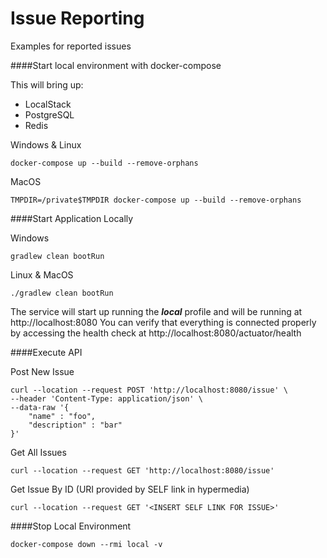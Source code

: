 # Issue Reporting
Examples for reported issues

####Start local environment with docker-compose

This will bring up:
* LocalStack
* PostgreSQL
* Redis

Windows & Linux
```
docker-compose up --build --remove-orphans
```
MacOS
```
TMPDIR=/private$TMPDIR docker-compose up --build --remove-orphans
```

####Start Application Locally

Windows
```
gradlew clean bootRun
```
Linux & MacOS
```
./gradlew clean bootRun
```

The service will start up running the ***local*** profile and will be running at http://localhost:8080
You can verify that everything is connected properly by accessing the health check at http://localhost:8080/actuator/health

####Execute API

Post New Issue
```
curl --location --request POST 'http://localhost:8080/issue' \
--header 'Content-Type: application/json' \
--data-raw '{
    "name" : "foo",
    "description" : "bar"
}'
```

Get All Issues
```
curl --location --request GET 'http://localhost:8080/issue'
```

Get Issue By ID (URI provided by SELF link in hypermedia)
```
curl --location --request GET '<INSERT SELF LINK FOR ISSUE>'
``` 

####Stop Local Environment

```
docker-compose down --rmi local -v
```